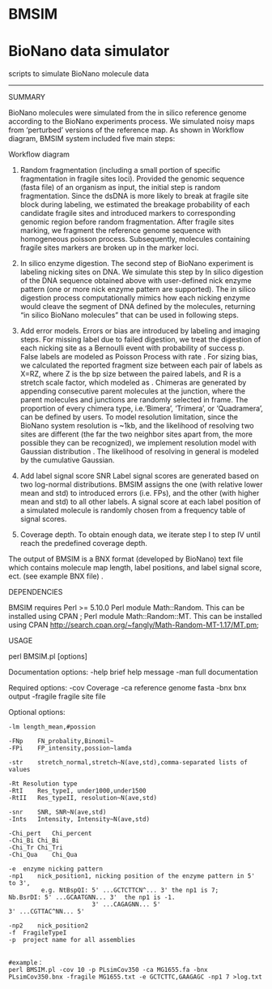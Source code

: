 # BMSIM
BioNano data simulator
================

scripts to simulate BioNano molecule data

---------------

SUMMARY

BioNano molecules were simulated from the in silico reference genome according to the BioNano experiments process. We simulated noisy maps from ‘perturbed’ versions of the reference map. As shown in Workflow diagram, BMSIM system included five main steps:

Workflow diagram

 1) Random fragmentation (including a small portion of specific fragmentation in fragile sites loci). Provided the genomic sequence (fasta file) of an organism as input, the initial step is random fragmentation. Since the dsDNA is more likely to break at fragile site block during labeling, we estimated the breakage probability of each candidate fragile sites and introduced markers to corresponding genomic region before random fragmentation. After fragile sites marking, we fragment the reference genome sequence with homogeneous poisson process. Subsequently, molecules containing fragile sites markers are broken up in the marker loci.
 
 2) In silico enzyme digestion. The second step of BioNano experiment is labeling nicking sites on DNA. We simulate this step by In silico digestion of the DNA sequence obtained above with user-defined nick enzyme pattern (one or more nick enzyme pattern are supported). The in silico digestion process computationally mimics how each nicking enzyme would cleave the segment of DNA defined by the molecules, returning “in silico BioNano molecules” that can be used in following steps.
 
 3) Add error models. Errors or bias are introduced by labeling and imaging steps. For missing label due to failed digestion, we treat the digestion of each nicking site as a Bernoulli event with probability of success p. False labels are modeled as Poisson Process with rate  . For sizing bias, we calculated the reported fragment size between each pair of labels as X=RZ, where Z is the bp size between the paired labels, and R is a stretch scale factor, which modeled as  . Chimeras are generated by appending consecutive parent molecules at the junction, where the parent molecules and junctions are randomly selected in frame. The proportion of every chimera type, i.e.‘Bimera’, ‘Trimera’, or ‘Quadramera’, can be defined by users. To model resolution limitation, since the BioNano system resolution is ~1kb, and the likelihood of resolving two sites are different (the far the two neighbor sites apart from, the more possible they can be recognized), we implement resolution model with Gaussian distribution  . The likelihood of resolving in general is modeled by the cumulative Gaussian.
 
 4) Add label signal score SNR Label signal scores are generated based on two log-normal distributions. BMSIM assigns the one (with relative lower mean and std) to introduced errors (i.e. FPs), and the other (with higher mean and std) to all other labels. A signal score at each label position of a simulated molecule is randomly chosen from a frequency table of signal scores.
 
 5) Coverage depth. To obtain enough data, we iterate step I to step IV until reach the predefined coverage depth.
 
 The output of BMSIM is a BNX format (developed by BioNano) text file which contains molecule map length, label positions, and label signal score, ect. (see example BNX file) .

 
 DEPENDENCIES

 BMSIM requires Perl >= 5.10.0
    Perl module Math::Random. This can be installed using CPAN ;
    Perl module Math::Random::MT. This can be installed using CPAN http://search.cpan.org/~fangly/Math-Random-MT-1.17/MT.pm;

    
USAGE
    
perl BMSIM.pl [options]

 Documentation options:
 	-help	brief help message
	-man	full documentation
 
Required options:
	-cov	Coverage
	-ca	reference genome fasta
	-bnx	bnx output
	-fragile	fragile site file
 
Optional options:

	-lm	length_mean,#possion
	
	-FNp	FN_probality,Binomil~
	-FPi	FP_intensity,possion~lamda
	
	-str	stretch_normal,stretch~N(ave,std),comma-separated lists of values
	
	-Rt	Resolution type
	-RtI	Res_typeI, under1000,under1500
	-RtII	Res_typeII, resolution~N(ave,std)
	
	-snr	SNR, SNR~N(ave,std)
	-Ints	Intensity, Intensity~N(ave,std)
	
	-Chi_pert	Chi_percent
	-Chi_Bi	Chi_Bi
	-Chi_Tr	Chi_Tri
	-Chi_Qua	Chi_Qua
	
	-e	enzyme nicking pattern
	-np1	nick_position1, nicking position of the enzyme pattern in 5' to 3',
             e.g. NtBspQI: 5' ...GCTCTTCN^... 3' the np1 is 7;    Nb.BsrDI: 5' ...GCAATGNN... 3'  the np1 is -1.
                           3' ...CAGAGNN... 5'                              3' ...CGTTAC^NN... 5'
			 
	-np2	nick_position2
	-f	FragileTypeI
	-p	project name for all assemblies
	

    #example：                                
    perl BMSIM.pl -cov 10 -p PLsimCov350 -ca MG1655.fa -bnx PLsimCov350.bnx -fragile MG1655.txt -e GCTCTTC,GAAGAGC -np1 7 >log.txt


